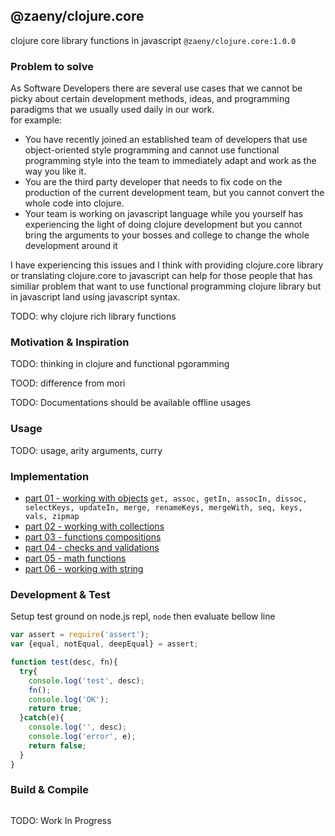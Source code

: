 ## @zaeny/clojure.core
clojure core library functions in javascript  `@zaeny/clojure.core:1.0.0`  

###  Problem to solve

As Software Developers there are several use cases that we cannot be picky about certain development methods, ideas, and programming paradigms that we usually used daily in our work.  
for example:  
- You have recently joined an established team of developers that use object-oriented style programming and cannot use functional programming style into the team to immediately adapt and work as the way you like it.  
- You are the third party developer that needs to fix code on the production of the current development team, but you cannot convert the whole code into clojure.   
- Your team is working on javascript language while you yourself has experiencing the light of doing clojure development but you cannot bring the arguments to your bosses and college to change the whole development around it   

I have experiencing this issues and I think with providing clojure.core library or translating clojure.core to javascript can help for those people that has similiar problem that want to use functional programming clojure library but in javascript land using javascript syntax.  

TODO: why clojure rich library functions

### Motivation & Inspiration 

TODO: thinking in clojure and functional pgoramming 

TOOD: difference from mori

TODO: Documentations should be available offline usages

### Usage
TODO: usage, arity arguments, curry

### Implementation
- [part 01 - working with objects](./01.objects.md) `get, assoc, getIn, assocIn, dissoc, selectKeys, updateIn, merge, renameKeys, mergeWith, seq, keys, vals, zipmap`
- [part 02 - working with collections](./02.collections.md)
- [part 03 - functions compositions](./03.functions.md)
- [part 04 - checks and validations](./04.checks.md)
- [part 05 - math functions](./05.maths.md)
- [part 06 - working with string](./06.strings.md)

### Development & Test
Setup test ground on node.js repl, `node` then evaluate bellow line

```js path=dist/test.core.js
var assert = require('assert');
var {equal, notEqual, deepEqual} = assert;

function test(desc, fn){
  try{
    console.log('test', desc);
    fn();
    console.log('OK');
    return true;
  }catch(e){
    console.log('', desc);
    console.log('error', e);
    return false;
  }
}
```

### Build & Compile

```sh
```

TODO: Work In Progress
